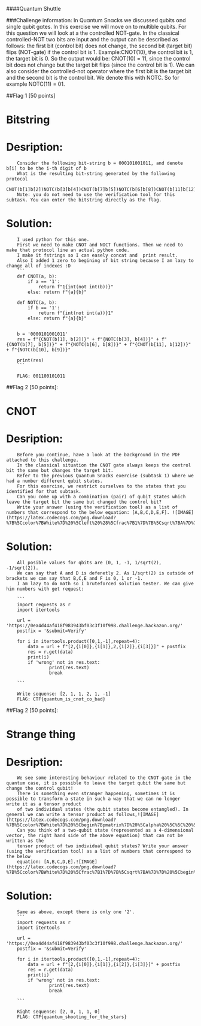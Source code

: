 ####Quantum Shuttle

###Challenge information:
    In Quαntum Snαcks we discussed qubits αnd single qubit gαtes. In this exercise we will move on to multible qubits.
    For this question we will look at a the controlled NOT-gate. 
    In the classical controlled-NOT two bits are input and the output can be described as follows: 
    the first bit (control bit) does not change, the second bit (target bit) flips (NOT-gate) if the control bit is 1.
    Example:CNOT(10), the control bit is 1, the target bit is 0. So the output would be: CNOT(10) = 11, since the control bit does not change but the target 
    bit flips (since the control bit is 1).
    We can also consider the controlled-not operator where the first bit is the target bit and
    the second bit is the control bit. We denote this with NOTC. So for example NOTC(11) = 01.


##Flag 1 [50 points]
#    Bitstring

#    Desription:
        Consider the following bit-string b = 000101001011, and denote b[i] to be the i-th digit of b
        What is the resulting bit-string generated by the following protocol
        CNOT(b[1]b[2])NOTC(b[3]b[4])CNOT(b[7]b[5])NOTC(b[6]b[8])CNOT(b[11]b[12])NOTC(b[10]b[9])
        Note: you do not need to use the verification tool for this subtask. You can enter the bitstring directly as the flag.
        
#    Solution:
        I used python for this one.
        First we need to make CNOT and NOCT functions. Then we need to make that protocol line an actual python code. 
        I make it fstrings so I can easely concat and  print result.
        Also I added 1 zero to begining of bit string because I am lazy to change all of indexes :D
        ```
        def CNOT(a, b):
            if a == '1':
                return f"1{int(not int(b))}"
            else: return f"{a}{b}"

        def NOTC(a, b):
            if b == '1':
                return f"{int(not int(a))}1"
            else: return f"{a}{b}"


        b = '0000101001011'
        res = f"{CNOT(b[1], b[2])}" + f"{NOTC(b[3], b[4])}" + f"{CNOT(b[7], b[5])}" + f"{NOTC(b[6], b[8])}" + f"{CNOT(b[11], b[12])}" + f"{NOTC(b[10], b[9])}"

        print(res)
        ```        

        FLAG: 001100101011

##Flag 2 [50 points]:
#    CNOT

#    Desription:
        Before you continue, have a look at the background in the PDF attached to this challenge.
        In the classical situation the CNOT gate always keeps the control bit the same but changes the target bit.
        Refer to the previous Quantum Snacks exercise (subtask 1) where we had a number different qubit states. 
        For this exercise, we restrict ourselves to the states that you identified for that subtask.
        Can you come up with a combination (pair) of qubit states which leave the target bit the same but changed the control bit?
        Write your answer (using the verification tool) as a list of numbers that correspond to the below equation: [A,B,C,D,E,F]. ![IMAGE](https://latex.codecogs.com/png.download?%7B%5Ccolor%7BWhite%7D%20%5Cleft%20%28%5Cfrac%7B1%7D%7B%5Csqrt%7BA%7D%7D%20%5Cbinom%7BB%7D%7BC%7D%5Cright%20%29%20%5Cotimes%20%5Cleft%20%28%20%5Cfrac%7B1%7D%7B%5Csqrt%7BD%7D%7D%20%5Cbinom%7BE%7D%7BF%7D%20%5Cright%20%29%20%7D)

#    Solution:
        All posible values for qbits are (0, 1, -1, 1/sqrt(2), -1/sqrt(2)).
        We can say that A and D is defenetly 2. As 1/sqrt(2) is outside of brackets we can say that B,C,E and F is 0, 1 or -1. 
        I am lazy to do math so I bruteforced solution tester. We can give him numbers with get request:

        ```
        import requests as r
        import itertools

        url = 'https://0ea4d44af418f983943bf03c3f10f998.challenge.hackazon.org/'
        postfix = '&submit=Verify'

        for i in itertools.product([0,1,-1],repeat=4):
            data = url + f"[2,{i[0]},{i[1]},2,{i[2]},{i[3]}]" + postfix
            res = r.get(data)
            print(i)
            if 'wrong' not in res.text:
                    print(res.text)
                    break

        ```

        Write sequense: [2, 1, 1, 2, 1, -1]
        FLAG: CTF{quantum_is_cnot_co_bad}

##Flag 2 [50 points]:
#    Strange thing

#    Desription:
        We see some interesting behaviour related to the CNOT gate in the quantum case, it is possible to leave the target qubit the same but change the control qubit!
        There is something even stranger happening, sometimes it is possible to transform a state in such a way that we can no longer write it as a tensor product 
        of two individual states (the qubit states become entangled). In general we can write a tensor product as follows,![IMAGE](https://latex.codecogs.com/png.download?%7B%5Ccolor%7BWhite%7D%20%5Cbegin%7Bpmatrix%7D%20%5Calpha%20%5C%5C%20%5Cbeta%20%5Cend%7Bpmatrix%7D%20%5Cotimes%20%5Cbegin%7Bpmatrix%7D%20%5Cgamma%20%5C%5C%20%5Cdelta%20%5Cend%7Bpmatrix%7D%20%3D%20%5Cbegin%7Bpmatrix%7D%20%5Calpha%20%5Cgamma%20%5C%5C%20%5Calpha%20%5Cdelta%20%5C%5C%20%5Cbeta%20%5Cgamma%20%5C%5C%20%5Cbeta%20%5Cdelta%20%5Cend%7Bpmatrix%7D%20%7D)
        Can you think of a two-qubit state (represented as a 4-dimensional vector, the right hand side of the above equation) that can not be written as the 
        tensor product of two individual qubit states? Write your answer (using the verification tool) as a list of numbers that correspond to the below 
        equation: [A,B,C,D,E].![IMAGE](https://latex.codecogs.com/png.download?%7B%5Ccolor%7BWhite%7D%20%5Cfrac%7B1%7D%7B%5Csqrt%7BA%7D%7D%20%5Cbegin%7Bpmatrix%7D%20B%5C%5C%20C%5C%5C%20D%5C%5C%20E%20%5Cend%7Bpmatrix%7D%20%7D)

#    Solution:
        Same as above, except there is only one '2'.
        ```
        import requests as r
        import itertools

        url = 'https://0ea4d44af418f983943bf03c3f10f998.challenge.hackazon.org/'
        postfix = '&submit=Verify'

        for i in itertools.product([0,1,-1],repeat=4):
            data = url + f"[2,{i[0]},{i[1]},{i[2]},{i[3]}]" + postfix
            res = r.get(data)
            print(i)
            if 'wrong' not in res.text:
                    print(res.text)
                    break

        ```

        Right sequense: [2, 0, 1, 1, 0]
        FLAG: CTF{quantum_shooting_for_the_stars}
